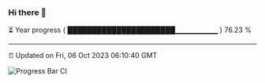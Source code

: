 ### Hi there 👋

⏳ Year progress { ██████████████████████▁▁▁▁▁▁▁▁ } 76.23 %

---

⏰ Updated on Fri, 06 Oct 2023 06:10:40 GMT

![Progress Bar CI](https://github.com/Shyam-Makwana/GitHub-Actions-Demo/workflows/Progress%20Bar%20CI/badge.svg)
